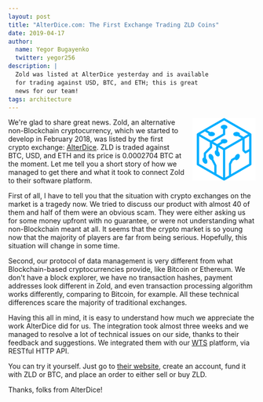 ```yaml
---
layout: post
title: "AlterDice.com: The First Exchange Trading ZLD Coins"
date: 2019-04-17
author:
  name: Yegor Bugayenko
  twitter: yegor256
description: |
  Zold was listed at AlterDice yesterday and is available
  for trading against USD, BTC, and ETH; this is great
  news for our team!
tags: architecture
---
```


<img src="/images/2019/04/alterdice-logo.png" style="float:right;width:128px;margin-left:1em;"/>

We're glad to share great news. Zold, an alternative non-Blockchain
cryptocurrency, which we started to develop in February 2018, was
listed by the first crypto exchange: [AlterDice](https://alterdice.com).
ZLD is traded against BTC, USD, and ETH and its price is 0.0002704 BTC
at the moment. Let me tell you a short story of how we managed
to get there and what it took to connect Zold to their software platform.

<!--more-->

First of all, I have to tell you that the situation with crypto exchanges
on the market is a tragedy now. We tried to discuss our product with
almost 40 of them and half of them were an obvious scam. They were
either asking us for some money upfront with no guarantee, or were not
understanding what non-Blockchain meant at all. It seems that the crypto
market is so young now that the majority of players are far from being
serious. Hopefully, this situation will change in some time.

Second, our protocol of data management is very different from what
Blockchain-based cryptocurrencies provide, like Bitcoin or Ethereum. We don't
have a block explorer, we have no transaction hashes, payment
addresses look different in Zold, and even transaction processing
algorithm works differently, comparing to Bitcoin, for example.
All these technical differences scare the majority of traditional exchanges.

Having this all in mind, it is easy to understand how much we appreciate
the work AlterDice did for us. The integration took almost three weeks
and we managed to resolve a lot of technical issues on our side, thanks
to their feedback and suggestions. We integrated them with
our [WTS](https://wts.zold.io) platform, via RESTful HTTP API.

You can try it yourself. Just go to [their website](https://alterdice.com),
create an account, fund it with ZLD or BTC, and
place an order to either sell or buy ZLD.

Thanks, folks from AlterDice!
